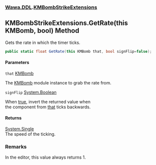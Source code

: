### [Wawa.DDL](Wawa.DDL.md 'Wawa.DDL').[KMBombStrikeExtensions](KMBombStrikeExtensions.md 'Wawa.DDL.KMBombStrikeExtensions')

## KMBombStrikeExtensions.GetRate(this KMBomb, bool) Method

Gets the rate in which the timer ticks.

```csharp
public static float GetRate(this KMBomb that, bool signFlip=false);
```
#### Parameters

<a name='Wawa.DDL.KMBombStrikeExtensions.GetRate(thisKMBomb,bool).that'></a>

`that` [KMBomb](https://docs.microsoft.com/en-us/dotnet/api/KMBomb 'KMBomb')

The [KMBomb](https://docs.microsoft.com/en-us/dotnet/api/KMBomb 'KMBomb') module instance to grab the rate from.

<a name='Wawa.DDL.KMBombStrikeExtensions.GetRate(thisKMBomb,bool).signFlip'></a>

`signFlip` [System.Boolean](https://docs.microsoft.com/en-us/dotnet/api/System.Boolean 'System.Boolean')

When [true](https://docs.microsoft.com/en-us/dotnet/csharp/language-reference/builtin-types/bool 'https://docs.microsoft.com/en-us/dotnet/csharp/language-reference/builtin-types/bool'), invert the returned value when  
the component from [that](KMBombStrikeExtensions.GetRate(KMBomb,bool).md#Wawa.DDL.KMBombStrikeExtensions.GetRate(thisKMBomb,bool).that 'Wawa.DDL.KMBombStrikeExtensions.GetRate(this KMBomb, bool).that') ticks backwards.

#### Returns
[System.Single](https://docs.microsoft.com/en-us/dotnet/api/System.Single 'System.Single')  
The speed of the ticking.

### Remarks
  
In the editor, this value always returns 1.